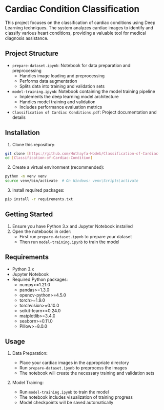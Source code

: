 # Cardiac Condition Classification

This project focuses on the classification of cardiac conditions using Deep Learning techniques. The system analyzes cardiac images to identify and classify various heart conditions, providing a valuable tool for medical diagnosis assistance.

## Project Structure

- `prepare-dataset.ipynb`: Notebook for data preparation and preprocessing
  - Handles image loading and preprocessing
  - Performs data augmentation
  - Splits data into training and validation sets
- `model-training.ipynb`: Notebook containing the model training pipeline
  - Implements the deep learning model architecture
  - Handles model training and validation
  - Includes performance evaluation metrics
- `Classification of Cardiac Conditions.pdf`: Project documentation and details

## Installation

1. Clone this repository:
```bash
git clone [https://github.com/Huthayfa-Hodeb/Classification-of-Cardiac-Condition]
cd [Classification-of-Cardiac-Condition]
```

2. Create a virtual environment (recommended):
```bash
python -m venv venv
source venv/bin/activate  # On Windows: venv\Scripts\activate
```

3. Install required packages:
```bash
pip install -r requirements.txt
```

## Getting Started

1. Ensure you have Python 3.x and Jupyter Notebook installed
2. Open the notebooks in order:
   - First run `prepare-dataset.ipynb` to prepare your dataset
   - Then run `model-training.ipynb` to train the model

## Requirements

- Python 3.x
- Jupyter Notebook
- Required Python packages:
  - numpy>=1.21.0
  - pandas>=1.3.0
  - opencv-python>=4.5.0
  - torch>=1.9.0
  - torchvision>=0.10.0
  - scikit-learn>=0.24.0
  - matplotlib>=3.4.0
  - seaborn>=0.11.0
  - Pillow>=8.0.0

## Usage

1. Data Preparation:
   - Place your cardiac images in the appropriate directory
   - Run `prepare-dataset.ipynb` to preprocess the images
   - The notebook will create the necessary training and validation sets

2. Model Training:
   - Run `model-training.ipynb` to train the model
   - The notebook includes visualization of training progress
   - Model checkpoints will be saved automatically
